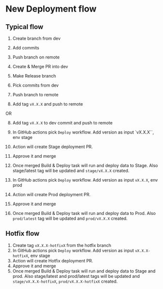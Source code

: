 # New Deployment flow


## Typical flow
1. Create branch from dev
2. Add commits
3. Push branch on remote
4. Create & Merge PR into dev

5. Make Release branch
6. Pick commits from dev
7. Push branch to remote
8. Add tag `vX.X.X` and push to remote

OR

8. Add tag `vX.X.X` to dev commit and push to remote

9. In GitHub actions pick `Deploy` workflow. Add version as input `vX.X.X``, env stage
10. Action will create Stage deployment PR.
11. Approve it and merge
12. Once merged Build & Deploy task will run and deploy data to Stage. Also stage/latest tag will be updated and `stage/vX.X.X` created.

13. In GitHub actions pick `Deploy` workflow. Add version as input `vX.X.X`, env prod
14. Action will create Prod deployment PR.
15. Approve it and merge
16. Once merged Build & Deploy task will run and deploy data to Prod. Also `prod/latest` tag will be updated and `prod/vX.X.X` created.

## Hotfix flow
1. Create tag `vX.X.X-hotfixX` from the hotfix branch 
2. In GitHub actions pick `Deploy` workflow. Add version as input `vX.X.X-hotfixX`, env stage
10. Action will create Hotfix deployment PR.
11. Approve it and merge
12. Once merged Build & Deploy task will run and deploy data to Stage and prod. Also stage/latest and prod/latest tags will be updated and `stage/vX.X.X-hotfixX`, `prod/vX.X.X-hotfixX` created.
